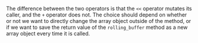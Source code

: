 The difference between the two operators is that the `<<` operator mutates its caller, and the `+` operator does not. The choice should depend on whether or not we want to directly change the array object outside of the method, or if we want to save the return value of the `rolling_buffer` method as a new array object every time it is called.